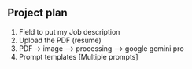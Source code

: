 ## Project plan

1. Field to put my Job description
2. Upload the PDF (resume)
3. PDF -> image --> processing --> google gemini pro
4. Prompt templates [Multiple prompts]
